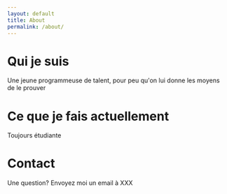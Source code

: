 ```yaml
---
layout: default
title: About
permalink: /about/
---
```


# Qui je suis

Une jeune programmeuse de talent, pour peu qu'on lui donne les moyens de le prouver

# Ce que je fais actuellement

Toujours étudiante

# Contact

Une question? Envoyez moi un email à XXX
